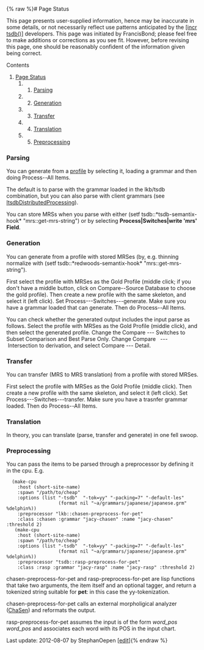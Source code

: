 {% raw %}# Page Status

This page presents user-supplied information, hence may be inaccurate in
some details, or not necessarily reflect use patterns anticipated by the
[\[incr tsdb()\]](http://www.delph-in.net/itsdb) developers. This page
was initiated by FrancisBond; please feel free to make
additions or corrections as you see fit. However, before revising this
page, one should be reasonably confident of the information given being
correct.

Contents

1. [Page Status](https://blog.inductorsoftware.com/docsproto/tools/ItsdbProfiling)
   1. 1. [Parsing](https://blog.inductorsoftware.com/docsproto/tools/ItsdbProfiling)
   1. 2. [Generation](https://blog.inductorsoftware.com/docsproto/tools/ItsdbProfiling)
   1. 3. [Transfer](https://blog.inductorsoftware.com/docsproto/tools/ItsdbProfiling)
   1. 4. [Translation](https://blog.inductorsoftware.com/docsproto/tools/ItsdbProfiling)
   1. 5. [Preprocessing](https://blog.inductorsoftware.com/docsproto/tools/ItsdbProfiling)

### Parsing

You can generate from a [profile](https://blog.inductorsoftware.com/docsproto/tools/ItsdbProfile) by selecting it, loading
a grammar and then doing Process--All Items.

The default is to parse with the grammar loaded in the lkb/tsdb
combination, but you can also parse with client grammars (see
[ItsdbDistributedProcessing](https://blog.inductorsoftware.com/docsproto/tools/ItsdbDistributedProcessing)).

You can store MRSs when you parse with either
(setf tsdb::\*tsdb-semantix-hook\* "mrs::get-mrs-string") or by
selecting **Process\|Switches\|write 'mrs' Field**.

### Generation

You can generate from a profile with stored MRSes (by, e.g. thinning
normalize with
(setf tsdb::\*redwoods-semantix-hook\* "mrs::get-mrs-string").

First select the profile with MRSes as the Gold Profile (middle click;
if you don't have a middle button, click on Compare--Source Database to
choose the gold profile). Then create a new profile with the same
skeleton, and select it (left click). Set Process---Switches---generate.
Make sure you have a grammar loaded that can generate. Then do
Process--All Items.

You can check whether the generated output includes the input parse as
follows. Select the profile with MRSes as the Gold Profile (middle
click), and then select the generated profile. Change the
Compare --- Switches to Subset Comparison and Best Parse Only. Change
Compare   --- Intersection to derivation, and select Compare --- Detail.

### Transfer

You can transfer (MRS to MRS translation) from a profile with stored
MRSes.

First select the profile with MRSes as the Gold Profile (middle click).
Then create a new profile with the same skeleton, and select it (left
click). Set Process---Switches---transfer. Make sure you have a trasnfer
grammar loaded. Then do Process--All Items.

### Translation

In theory, you can translate (parse, transfer and generate) in one fell
swoop.

### Preprocessing

You can pass the items to be parsed through a preprocessor by defining
it in the cpu. E.g.

      (make-cpu
        :host (short-site-name)
        :spawn "/path/to/cheap"
        :options (list "-tsdb"  "-tok=yy" "-packing=7" "-default-les"
                       (format nil "~a/grammars/japanese/japanese.grm" %delphin%))
        :preprocessor "lkb::chasen-preprocess-for-pet"
        :class :chasen :grammar "jacy-chasen" :name "jacy-chasen" :threshold 2)
       (make-cpu
        :host (short-site-name)
        :spawn "/path/to/cheap"
        :options (list "-tsdb"  "-tok=yy" "-packing=7" "-default-les"
                       (format nil "~a/grammars/japanese/japanese.grm" %delphin%))
        :preprocessor "tsdb::rasp-preprocess-for-pet"
        :class :rasp :grammar "jacy-rasp" :name "jacy-rasp" :threshold 2)

chasen-preprocess-for-pet and rasp-preprocess-for-pet are lisp functions
that take two arguments, the item itself and an optional tagger, and
return a tokenized string suitable for **pet**: in this case the
yy-tokenization.

chasen-preprocess-for-pet calls an external morpholigical analyzer
([ChaSen](/ChaSen)) and reformats the output.

rasp-preprocess-for-pet assumes the input is of the form *word\_pos
word\_pos* and associates each word with its POS in the input chart.

Last update: 2012-08-07 by StephanOepen [[edit](https://github.com/delph-in/docs/wiki/ItsdbProfiling/_edit)]{% endraw %}